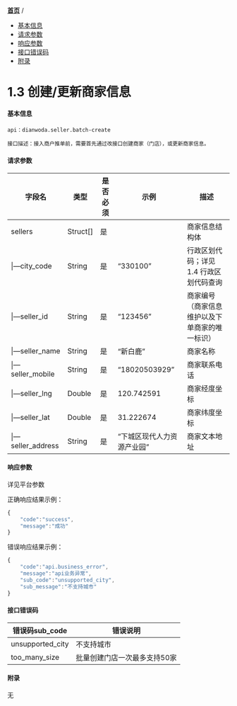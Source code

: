 [**首页**](https://open-qa1.dwbops.com/) /


- <a href="#基本信息">基本信息</a>
- <a href="#请求参数">请求参数</a>
- <a href="#响应参数">响应参数</a>
- <a href="#接口异常码">接口错误码</a>
- <a href="#附录">附录</a>


# 1.3 创建/更新商家信息

#### 基本信息
```
api：dianwoda.seller.batch-create

接口描述：接入商户推单前，需要首先通过改接口创建商家（门店），或更新商家信息。

```

#### 请求参数
字段名 | 类型 | 是否必须 | 示例 | 描述
---|---|---|---|---
sellers|Struct[]|是||商家信息结构体|
\|—city_code|String|是|“330100”|行政区划代码；详见1.4 行政区划代码查询|
\|—seller_id|String|是|“123456”|商家编号（商家信息维护以及下单商家的唯一标识）|
\|—seller_name|String|是|“新白鹿”|商家名称|
\|—seller_mobile|String|是|“18020503929”|商家联系电话|
\|—seller_lng|Double|是|120.742591|商家经度坐标|
\|—seller_lat|Double|是|31.222674|商家纬度坐标|
\|—seller_address|String|是|“下城区现代人力资源产业园”|商家文本地址|
#### 响应参数
详见平台参数

正确响应结果示例：

```javascript
{
	"code":"success",
	"message":"成功"
}
```

错误响应结果示例：

```javascript
{
	"code":"api.business_error",
	"message":"api业务异常",
	"sub_code":"unsupported_city",
	"sub_message":"不支持城市"
}
```

#### 接口错误码
错误码sub_code | 错误说明
---|---|
unsupported\_city|不支持城市|
too\_many\_size|批量创建门店一次最多支持50家|


#### 附录
无